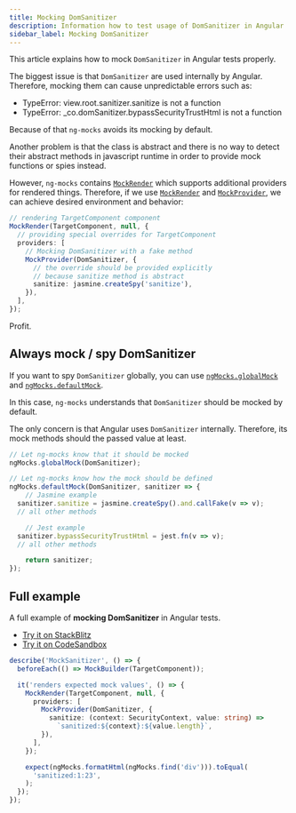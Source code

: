 ```yaml
---
title: Mocking DomSanitizer
description: Information how to test usage of DomSanitizer in Angular 
sidebar_label: Mocking DomSanitizer 
---
```


This article explains how to mock `DomSanitizer` in Angular tests properly.

The biggest issue is that `DomSanitizer` are used internally by Angular.
Therefore, mocking them can cause unpredictable errors such as:

- TypeError: view.root.sanitizer.sanitize is not a function
- TypeError: _co.domSanitizer.bypassSecurityTrustHtml is not a function

Because of that `ng-mocks` avoids its mocking by default.

Another problem is that the class is abstract and there is no way to detect their abstract methods in javascript runtime
in order to provide mock functions or spies instead.

However, `ng-mocks` contains [`MockRender`](../api/MockRender.md) which supports additional providers for rendered things.
Therefore, if we use [`MockRender`](../api/MockRender.md) and [`MockProvider`](../api/MockProvider.md), we can achieve desired environment and behavior:

```ts
// rendering TargetComponent component
MockRender(TargetComponent, null, {
  // providing special overrides for TargetComponent
  providers: [
    // Mocking DomSanitizer with a fake method
    MockProvider(DomSanitizer, {
      // the override should be provided explicitly
      // because sanitize method is abstract
      sanitize: jasmine.createSpy('sanitize'),
    }),
  ],
});
```

Profit.

## Always mock / spy DomSanitizer

If you want to spy `DomSanitizer` globally,
you can use [`ngMocks.globalMock`](../api/ngMocks/globalMock.md) and [`ngMocks.defaultMock`](../api/ngMocks/defaultMock.md).

In this case, `ng-mocks` understands that `DomSanitizer` should be mocked by default.

The only concern is that Angular uses `DomSanitizer` internally.
Therefore, its mock methods should the passed value at least. 

```ts
// Let ng-mocks know that it should be mocked
ngMocks.globalMock(DomSanitizer);

// Let ng-mocks know how the mock should be defined
ngMocks.defaultMock(DomSanitizer, sanitizer => {
	// Jasmine example
  sanitizer.sanitize = jasmine.createSpy().and.callFake(v => v);
  // all other methods

	// Jest example
  sanitizer.bypassSecurityTrustHtml = jest.fn(v => v);
  // all other methods

	return sanitizer;
});
```

## Full example

A full example of **mocking DomSanitizer** in Angular tests.

- [Try it on StackBlitz](https://stackblitz.com/github/help-me-mom/ng-mocks-sandbox/tree/tests?file=src/examples/MockSanitizer/test.spec.ts&initialpath=%3Fspec%3DMockSanitizer)
- [Try it on CodeSandbox](https://codesandbox.io/s/github/help-me-mom/ng-mocks-sandbox/tree/tests?file=/src/examples/MockSanitizer/test.spec.ts&initialpath=%3Fspec%3DMockSanitizer)

```ts title="https://github.com/help-me-mom/ng-mocks/blob/master/examples/MockSanitizer/test.spec.ts"
describe('MockSanitizer', () => {
  beforeEach(() => MockBuilder(TargetComponent));

  it('renders expected mock values', () => {
    MockRender(TargetComponent, null, {
      providers: [
        MockProvider(DomSanitizer, {
          sanitize: (context: SecurityContext, value: string) =>
            `sanitized:${context}:${value.length}`,
        }),
      ],
    });

    expect(ngMocks.formatHtml(ngMocks.find('div'))).toEqual(
      'sanitized:1:23',
    );
  });
});
```
